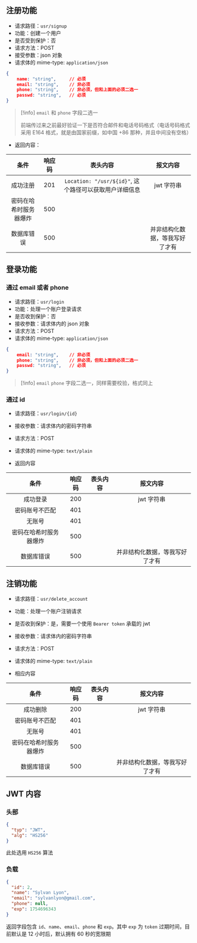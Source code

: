 ## 注册功能
-  请求路径：`usr/signup`
- 功能：创建一个用户
- 是否受到保护：否
- 请求方法：POST
- 接受参数：json 对象
- 请求体的 mime-type: `application/json`
```json
{
	name: "string",     // 必须
	email: "string",    // 非必须
	phone: "string",    // 非必须，但和上面的必须二选一
	passwd: "string",   // 必须
}
```

> [!info]
> `email` 和 `phone` 字段二选一
> 
> 前端传过来之前最好验证一下是否符合邮件和电话号码格式（电话号码格式采用 E164 格式，就是由国家前缀，如中国 +86 那种，并且中间没有空格）


- 返回内容：

|     条件      | 响应码 |                   表头内容                   |      报文内容       |
| :---------: | :-: | :--------------------------------------: | :-------------: |
|    成功注册     | 201 | `Location: "/usr/${id}"`, 这个路径可以获取用户详细信息 |     jwt 字符串     |
| 密码在哈希时服务器爆炸 | 500 |                                          |                 |
|    数据库错误    | 500 |                                          | 并非结构化数据，等我写好了才有 |


## 登录功能
### 通过 email 或者 phone
- 请求路径：`usr/login`
- 功能：处理一个账户登录请求
- 是否收到保护：否
- 接收参数：请求体内的 json 对象
- 请求方法：POST
- 请求体的 mime-type: `application/json`
```json
{
	email: "string",    // 非必须
	phone: "string",    // 非必须，但和上面的必须二选一
	passwd: "string",   // 必须
}
```

> [!info]
> `email` `phone`  字段二选一，同样需要校验，格式同上

### 通过 id
- 请求路径：`usr/login/{id}`
- 接收参数：请求体内的密码字符串
- 请求方法：POST
- 请求体的 mime-type: `text/plain`

- 返回内容

|     条件      | 响应码 | 表头内容 |      报文内容       |
| :---------: | :-: | :--: | :-------------: |
|    成功登录     | 200 |      |     jwt 字符串     |
|   密码账号不匹配   | 401 |      |                 |
|     无账号     | 401 |      |                 |
| 密码在哈希时服务器爆炸 | 500 |      |                 |
|    数据库错误    | 500 |      | 并非结构化数据，等我写好了才有 |
## 注销功能
- 请求路径：`usr/delete_account`
- 功能：处理一个账户注销请求
- 是否收到保护：是，需要一个使用 `Bearer token` 承载的 jwt
- 接收参数：请求体内的密码字符串
- 请求方法：POST
- 请求体的 mime-type: `text/plain`

- 相应内容

|     条件      | 响应码 | 表头内容 |      报文内容       |
| :---------: | :-: | :--: | :-------------: |
|    成功删除     | 200 |      |     jwt 字符串     |
|   密码账号不匹配   | 401 |      |                 |
|     无账号     | 401 |      |                 |
| 密码在哈希时服务器爆炸 | 500 |      |                 |
|    数据库错误    | 500 |      | 并非结构化数据，等我写好了才有 

## JWT 内容

### 头部

```json
{
  "typ": "JWT",
  "alg": "HS256"
}
```

此处选用 `HS256` 算法

### 负载

```json
{
  "id": 2,
  "name": "Sylvan Lyon",
  "email": "sylvanlyon@gmail.com",
  "phone": null,
  "exp": 1754696343
}
```

返回字段包含 `id`、`name`、`email`、`phone` 和 `exp`。其中  `exp` 为 `token` 过期时间，目前默认是 12 小时后，默认拥有 60 秒的宽限期